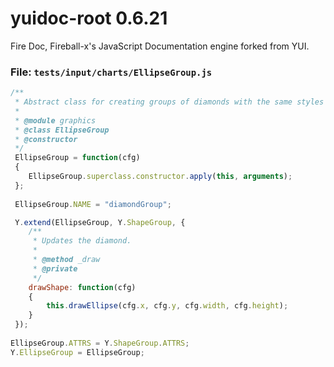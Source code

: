 
# yuidoc-root 0.6.21

Fire Doc, Fireball-x&#x27;s JavaScript Documentation engine forked from YUI.


### File: `tests/input/charts/EllipseGroup.js`

```js
/**
 * Abstract class for creating groups of diamonds with the same styles and dimensions.
 *
 * @module graphics
 * @class EllipseGroup
 * @constructor
 */
 EllipseGroup = function(cfg)
 {
    EllipseGroup.superclass.constructor.apply(this, arguments);
 };
    
 EllipseGroup.NAME = "diamondGroup";

 Y.extend(EllipseGroup, Y.ShapeGroup, {    
    /**
     * Updates the diamond.
     *
     * @method _draw
     * @private
     */
    drawShape: function(cfg)
    {
        this.drawEllipse(cfg.x, cfg.y, cfg.width, cfg.height);
    }
 });
    
EllipseGroup.ATTRS = Y.ShapeGroup.ATTRS;
Y.EllipseGroup = EllipseGroup;

```
